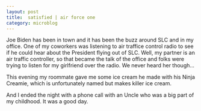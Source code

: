 ```yaml
---
layout: post
title:  satisfied | air force one
category: microblog
---
```


Joe Biden has been in town and it has been the buzz around SLC and in my office. One of my coworkers was listening to air traffice control radio to see if he could hear about the President flying out of SLC. Well, my partner is an air traffic controller, so that became the talk of the office and folks were trying to listen for my girlfriend over the radio. We never heard her though...

This evening my roommate gave me some ice cream he made with his Ninja Creamie, which is unfortunately named but makes killer ice cream.

And I ended the night with a phone call with an Uncle who was a big part of my childhood. It was a good day.
